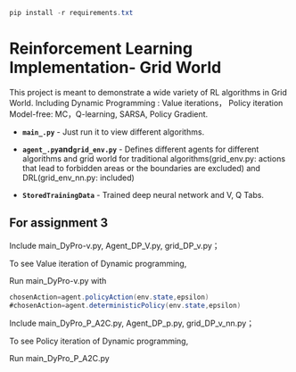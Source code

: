 ```csharp
pip install -r requirements.txt
```
# Reinforcement Learning Implementation- Grid World

This project is meant to demonstrate a wide variety of RL algorithms in Grid World. Including Dynamic Programming : Value iterations， Policy iteration Model-free: MC，Q-learning, SARSA, Policy Gradient.


* **`main_.py`** - Just run it to view different algorithms.

* **`agent_.py`and`grid_env.py`** - Defines different agents for different algorithms and grid world for traditional algorithms(grid_env.py: actions that lead to forbidden areas or the boundaries are excluded) and DRL(grid_env_nn.py: included)

* **`StoredTrainingData`** - Trained deep neural network and V, Q Tabs.


## For assignment 3
Include main_DyPro-v.py,  Agent_DP_V.py, grid_DP_v.py；

To see Value iteration of Dynamic programming,

Run main_DyPro-v.py with
```csharp
chosenAction=agent.policyAction(env.state,epsilon)
#chosenAction=agent.deterministicPolicy(env.state,epsilon)
```
Include main_DyPro_P_A2C.py,  Agent_DP_p.py, grid_DP_v_nn.py；

To see Policy iteration of Dynamic programming,

Run main_DyPro_P_A2C.py